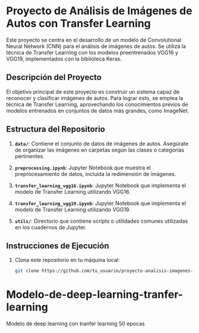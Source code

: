 # Proyecto de Análisis de Imágenes de Autos con Transfer Learning

Este proyecto se centra en el desarrollo de un modelo de Convolutional Neural Network (CNN) para el análisis de imágenes de autos. Se utiliza la técnica de Transfer Learning con los modelos preentrenados VGG16 y VGG19, implementados con la biblioteca Keras.

## Descripción del Proyecto

El objetivo principal de este proyecto es construir un sistema capaz de reconocer y clasificar imágenes de autos. Para lograr esto, se emplea la técnica de Transfer Learning, aprovechando los conocimientos previos de modelos entrenados en conjuntos de datos más grandes, como ImageNet.

## Estructura del Repositorio

1. **`data/`**: Contiene el conjunto de datos de imágenes de autos. Asegúrate de organizar las imágenes en carpetas según las clases o categorías pertinentes.

2. **`preprocessing.ipynb`**: Jupyter Notebook que muestra el preprocesamiento de datos, incluida la redimensión de imágenes.

3. **`transfer_learning_vgg16.ipynb`**: Jupyter Notebook que implementa el modelo de Transfer Learning utilizando VGG16.

4. **`transfer_learning_vgg19.ipynb`**: Jupyter Notebook que implementa el modelo de Transfer Learning utilizando VGG19.

5. **`utils/`**: Directorio que contiene scripts o utilidades comunes utilizadas en los cuadernos de Jupyter.

## Instrucciones de Ejecución

1. Clona este repositorio en tu máquina local:

   ```bash
   git clone https://github.com/tu_usuario/proyecto-analisis-imagenes-autos.git
# Modelo-de-deep-learning-tranfer-learning
Modelo de deep learning con tranfer learning 50 epocas
